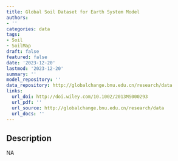 ```yaml
---
title: Global Soil Dataset for Earth System Model
authors:
- ''
categories: data
tags:
- Soil
- SoilMap
draft: false
featured: false
date: '2023-12-20'
lastmod: '2023-12-20'
summary: ''
model_repository: ''
data_repository: http://globalchange.bnu.edu.cn/research/data
links:
  url_doi: http://doi.wiley.com/10.1002/2013MS000293
  url_pdf: ''
  url_source: http://globalchange.bnu.edu.cn/research/data
  url_docs: ''
---
```


## Description

NA

